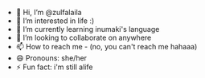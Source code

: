 - 👋 Hi, I’m @zulfalaila
- 👀 I’m interested in life :)
- 🌱 I’m currently learning inumaki's language
- 💞️ I’m looking to collaborate on anywhere
- 📫 How to reach me - (no, you can't reach me hahaaa)
- 😄 Pronouns: she/her
- ⚡ Fun fact: i'm still alife

<!---
zulfalaila/zulfalaila is a ✨ special ✨ repository because its `README.md` (this file) appears on your GitHub profile.
You can click the Preview link to take a look at your changes.
--->
